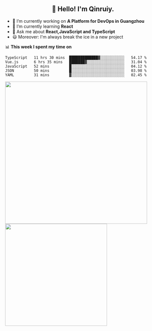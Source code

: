 <h2 align="center">👋 Hello! I'm Qinruiy.</h2>


- 🔭 I’m currently working on **A Platform for DevOps in Guangzhou**
- 🌱 I’m currently learning **React**
- 💬 Ask me about **React,JavaScript and TypeScript**
- 😃 Moreover: I'm always break the ice in a new project

📊 **This week I spent my time on**

<!--START_SECTION:waka-->
```text
TypeScript   11 hrs 30 mins  █████████████▓░░░░░░░░░░░   54.17 % 
Vue.js       6 hrs 35 mins   ███████▓░░░░░░░░░░░░░░░░░   31.04 % 
JavaScript   52 mins         █░░░░░░░░░░░░░░░░░░░░░░░░   04.12 % 
JSON         50 mins         █░░░░░░░░░░░░░░░░░░░░░░░░   03.98 % 
YAML         31 mins         ▓░░░░░░░░░░░░░░░░░░░░░░░░   02.45 % 
```
<!--END_SECTION:waka-->

<p>
<img align="left" width="460" src="https://github-readme-stats.vercel.app/api?username=Qinruiy&custom_title=Qrinruiy's Github Stats&theme=graywhite&hide_border=true"/> <img align="left" width="330" src="https://github-readme-stats.vercel.app/api/top-langs/?username=Qinruiy&layout=compact&theme=graywhite&hide_border=true"/>
</p>
